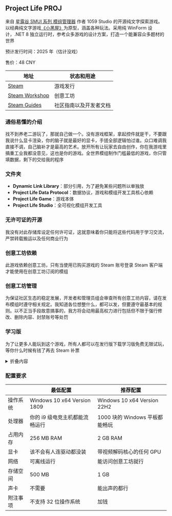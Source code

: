 ## Project Life PROJ
来自 [星露谷 SMUI 系列 模组管理器](https://github.com/Lake1059/SMUI-2023) 作者 1059 Studio 的开源纯文字探索游戏。以经典纯文字游戏[《小黑屋》](https://github.com/doublespeakgames/adarkroom)为原型，涵盖各种玩法。采用纯 WinForm 设计，.NET 8 独立运行时，参考众多游戏的设计方案，打造一个能兼容众多题材的世界

预计发行时间：2025 年（估计没戏）

售价：48 CNY

| 地址 | 状态和用途 |
| --- | --- |
| [Steam](https://store.steampowered.com/app/2577690) | 游戏发行 |
| [Steam Workshop](https://steamcommunity.com/app/2577690/workshop/) | 创意工坊 |
| [Steam Guides](https://steamcommunity.com/app/2577690/guides/) | 社区指南以及开发者文档 |

### 通俗易懂的介绍
找不到养老二游玩了，那就自己做一个。没有游戏框架，拿起控件就是干，不要跟我说什么显卡渲染，你的脑子就是最好的显卡，手搓全部逻辑怕过谁。众口难调我直接不调，自己脑补才是最高的艺术。放开所有让玩家去自由创作，你在我游戏里搞重工业我都没意见，这也是你的游戏。全世界模组制作门槛最低的游戏，你只管填数据，剩下的交给我的程序

### 文件夹
+ **Dynamic Link Library**：部分引用，为了避免某些问题所以单独放
+ **Project Life Data Protocol**：数据协议，游戏和模组开发工具核心依赖
+ **Project Life Game**：游戏本体
+ **Project Life Studio**：全可视化模组开发工具

### 无许可证的开源
我没有对此存储库设定任何许可证，这就意味着你只能将这些代码用于学习交流，严禁转载搬运以及任何商业行为

### 创意工坊依赖
此游戏依赖创意工坊，只有当使用已购买游戏的 Steam 账号登录 Steam 客户端才能使用在创意工坊订阅的模组

### 创意工坊管理
为保证社区生态的稳定发展，开发者和管理员组会审查所有创意工坊内容，请在发布模组时遵守相关规定。我知道各位想整什么，都可以发，但要遵守最基本的规则。以不正当手段故意搞事的，我方将会动用最高权力进行包括但不限于强行修改、删除内容、封禁账号等处罚

### 学习版
为了让更多人能玩到这个游戏，所有人都可以在发行版下载学习版免费无限试玩，等你什么时候有钱了再去 Steam 补票

<details>
  <summary>折叠内容</summary>
  我对盗版向来是睁一只眼闭一只眼的态度，只要你不影响我赚钱、我的声誉以及社区发展那我都懒得管。当然总有一些没教养的物种喜欢蹬鼻子上脸，既然你那么想展示自己，那我就贯彻到底让所有玩家都认识你。
</details>

### 配置要求
|  | 最低配置 | 推荐配置 |
| --- | --- | --- |
| 操作系统 | Windows 10 x64 Version 1809 | Windows 10 x64 Version 22H2 |
| 处理器 | 你的 i9 级电竞主机都能流畅运行 | 1000 块的 Windows 平板都能畅玩 |
| 占用内存 | 256 MB RAM | 2 GB RAM |
| 显卡 | 该不会有人连驱动都没装 | 带视频解码核心的任何 GPU |
| 网络 | 可离线运行 | 能访问创意工坊就行 |
| 存储空间 | 500 MB | 1 GB |
| 声卡 | 不需要 | 能出声的都行 |
| 附注事项 | 不支持 32 位操作系统 | 加钱 |